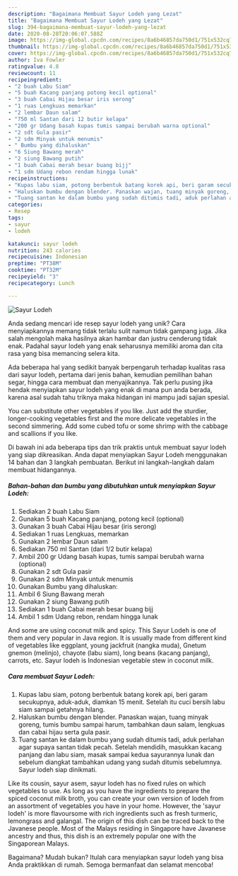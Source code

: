 ```yaml
---
description: "Bagaimana Membuat Sayur Lodeh yang Lezat"
title: "Bagaimana Membuat Sayur Lodeh yang Lezat"
slug: 394-bagaimana-membuat-sayur-lodeh-yang-lezat
date: 2020-08-28T20:06:07.588Z
image: https://img-global.cpcdn.com/recipes/8a6b46857da750d1/751x532cq70/sayur-lodeh-foto-resep-utama.jpg
thumbnail: https://img-global.cpcdn.com/recipes/8a6b46857da750d1/751x532cq70/sayur-lodeh-foto-resep-utama.jpg
cover: https://img-global.cpcdn.com/recipes/8a6b46857da750d1/751x532cq70/sayur-lodeh-foto-resep-utama.jpg
author: Iva Fowler
ratingvalue: 4.8
reviewcount: 11
recipeingredient:
- "2 buah Labu Siam"
- "5 buah Kacang panjang potong kecil optional"
- "3 buah Cabai Hijau besar iris serong"
- "1 ruas Lengkuas memarkan"
- "2 lembar Daun salam"
- "750 ml Santan dari 12 butir kelapa"
- "200 gr Udang basah kupas tumis sampai berubah warna optional"
- "2 sdt Gula pasir"
- "2 sdm Minyak untuk menumis"
- " Bumbu yang dihaluskan"
- "6 Siung Bawang merah"
- "2 siung Bawang putih"
- "1 buah Cabai merah besar buang bijj"
- "1 sdm Udang rebon rendam hingga lunak"
recipeinstructions:
- "Kupas labu siam, potong berbentuk batang korek api, beri garam secukupnya, aduk-aduk, diamkan 15 menit. Setelah itu cuci bersih labu siam sampai getahnya hilang."
- "Haluskan bumbu dengan blender. Panaskan wajan, tuang minyak goreng, tumis bumbu sampai harum, tambahkan daun salam, lengkuas dan cabai hijau serta gula pasir."
- "Tuang santan ke dalam bumbu yang sudah ditumis tadi, aduk perlahan agar supaya santan tidak pecah. Setelah mendidih, masukkan kacang panjang dan labu siam, masak sampai kedua sayurannya lunak dan sebelum diangkat tambahkan udang yang sudah ditumis sebelumnya. Sayur lodeh siap dinikmati."
categories:
- Resep
tags:
- sayur
- lodeh

katakunci: sayur lodeh 
nutrition: 243 calories
recipecuisine: Indonesian
preptime: "PT38M"
cooktime: "PT32M"
recipeyield: "3"
recipecategory: Lunch

---
```



![Sayur Lodeh](https://img-global.cpcdn.com/recipes/8a6b46857da750d1/751x532cq70/sayur-lodeh-foto-resep-utama.jpg)

Anda sedang mencari ide resep sayur lodeh yang unik? Cara menyiapkannya memang tidak terlalu sulit namun tidak gampang juga. Jika salah mengolah maka hasilnya akan hambar dan justru cenderung tidak enak. Padahal sayur lodeh yang enak seharusnya memiliki aroma dan cita rasa yang bisa memancing selera kita.

Ada beberapa hal yang sedikit banyak berpengaruh terhadap kualitas rasa dari sayur lodeh, pertama dari jenis bahan, kemudian pemilihan bahan segar, hingga cara membuat dan menyajikannya. Tak perlu pusing jika hendak menyiapkan sayur lodeh yang enak di mana pun anda berada, karena asal sudah tahu triknya maka hidangan ini mampu jadi sajian spesial.

You can substitute other vegetables if you like. Just add the sturdier, longer-cooking vegetables first and the more delicate vegetables in the second simmering. Add some cubed tofu or some shrimp with the cabbage and scallions if you like.


Di bawah ini ada beberapa tips dan trik praktis untuk membuat sayur lodeh yang siap dikreasikan. Anda dapat menyiapkan Sayur Lodeh menggunakan 14 bahan dan 3 langkah pembuatan. Berikut ini langkah-langkah dalam membuat hidangannya.

<!--inarticleads1-->

##### Bahan-bahan dan bumbu yang dibutuhkan untuk menyiapkan Sayur Lodeh:

1. Sediakan 2 buah Labu Siam
1. Gunakan 5 buah Kacang panjang, potong kecil (optional)
1. Gunakan 3 buah Cabai Hijau besar (iris serong)
1. Sediakan 1 ruas Lengkuas, memarkan
1. Gunakan 2 lembar Daun salam
1. Sediakan 750 ml Santan (dari 1/2 butir kelapa)
1. Ambil 200 gr Udang basah kupas, tumis sampai berubah warna (optional)
1. Gunakan 2 sdt Gula pasir
1. Gunakan 2 sdm Minyak untuk menumis
1. Gunakan  Bumbu yang dihaluskan:
1. Ambil 6 Siung Bawang merah
1. Gunakan 2 siung Bawang putih
1. Sediakan 1 buah Cabai merah besar buang bijj
1. Ambil 1 sdm Udang rebon, rendam hingga lunak


And some are using coconut milk and spicy. This Sayur Lodeh is one of them and very popular in Java region. It is usually made from different kind of vegetables like eggplant, young jackfruit (nangka muda), Gnetum gnemon (melinjo), chayote (labu siam), long beans (kacang panjang), carrots, etc. Sayur lodeh is Indonesian vegetable stew in coconut milk. 

<!--inarticleads2-->

##### Cara membuat Sayur Lodeh:

1. Kupas labu siam, potong berbentuk batang korek api, beri garam secukupnya, aduk-aduk, diamkan 15 menit. Setelah itu cuci bersih labu siam sampai getahnya hilang.
1. Haluskan bumbu dengan blender. Panaskan wajan, tuang minyak goreng, tumis bumbu sampai harum, tambahkan daun salam, lengkuas dan cabai hijau serta gula pasir.
1. Tuang santan ke dalam bumbu yang sudah ditumis tadi, aduk perlahan agar supaya santan tidak pecah. Setelah mendidih, masukkan kacang panjang dan labu siam, masak sampai kedua sayurannya lunak dan sebelum diangkat tambahkan udang yang sudah ditumis sebelumnya. Sayur lodeh siap dinikmati.


Like its cousin, sayur asem, sayur lodeh has no fixed rules on which vegetables to use. As long as you have the ingredients to prepare the spiced coconut milk broth, you can create your own version of lodeh from an assortment of vegetables you have in your home. However, the &#39;sayur lodeh&#39; is more flavoursome with rich ingredients such as fresh turmeric, lemongrass and galangal. The origin of this dish can be traced back to the Javanese people. Most of the Malays residing in Singapore have Javanese ancestry and thus, this dish is an extremely popular one with the Singaporean Malays. 

Bagaimana? Mudah bukan? Itulah cara menyiapkan sayur lodeh yang bisa Anda praktikkan di rumah. Semoga bermanfaat dan selamat mencoba!

